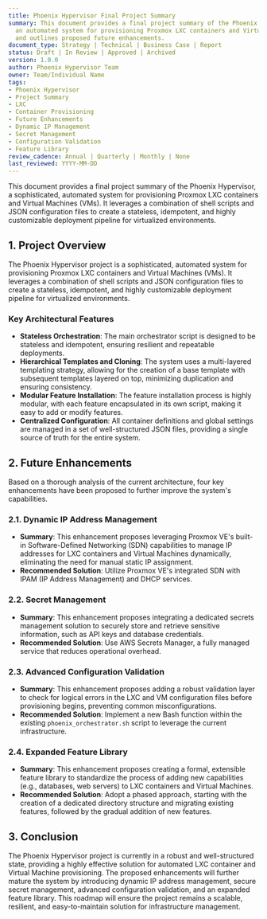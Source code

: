 ```yaml
---
title: Phoenix Hypervisor Final Project Summary
summary: This document provides a final project summary of the Phoenix Hypervisor,
  an automated system for provisioning Proxmox LXC containers and Virtual Machines (VMs),
  and outlines proposed future enhancements.
document_type: Strategy | Technical | Business Case | Report
status: Draft | In Review | Approved | Archived
version: 1.0.0
author: Phoenix Hypervisor Team
owner: Team/Individual Name
tags:
- Phoenix Hypervisor
- Project Summary
- LXC
- Container Provisioning
- Future Enhancements
- Dynamic IP Management
- Secret Management
- Configuration Validation
- Feature Library
review_cadence: Annual | Quarterly | Monthly | None
last_reviewed: YYYY-MM-DD
---
```

This document provides a final project summary of the Phoenix Hypervisor, a sophisticated, automated system for provisioning Proxmox LXC containers and Virtual Machines (VMs). It leverages a combination of shell scripts and JSON configuration files to create a stateless, idempotent, and highly customizable deployment pipeline for virtualized environments.

## 1. Project Overview

The Phoenix Hypervisor project is a sophisticated, automated system for provisioning Proxmox LXC containers and Virtual Machines (VMs). It leverages a combination of shell scripts and JSON configuration files to create a stateless, idempotent, and highly customizable deployment pipeline for virtualized environments.

### Key Architectural Features

*   **Stateless Orchestration**: The main orchestrator script is designed to be stateless and idempotent, ensuring resilient and repeatable deployments.
*   **Hierarchical Templates and Cloning**: The system uses a multi-layered templating strategy, allowing for the creation of a base template with subsequent templates layered on top, minimizing duplication and ensuring consistency.
*   **Modular Feature Installation**: The feature installation process is highly modular, with each feature encapsulated in its own script, making it easy to add or modify features.
*   **Centralized Configuration**: All container definitions and global settings are managed in a set of well-structured JSON files, providing a single source of truth for the entire system.

## 2. Future Enhancements

Based on a thorough analysis of the current architecture, four key enhancements have been proposed to further improve the system's capabilities.

### 2.1. Dynamic IP Address Management

*   **Summary**: This enhancement proposes leveraging Proxmox VE's built-in Software-Defined Networking (SDN) capabilities to manage IP addresses for LXC containers and Virtual Machines dynamically, eliminating the need for manual static IP assignment.
*   **Recommended Solution**: Utilize Proxmox VE's integrated SDN with IPAM (IP Address Management) and DHCP services.

### 2.2. Secret Management

*   **Summary**: This enhancement proposes integrating a dedicated secrets management solution to securely store and retrieve sensitive information, such as API keys and database credentials.
*   **Recommended Solution**: Use AWS Secrets Manager, a fully managed service that reduces operational overhead.

### 2.3. Advanced Configuration Validation

*   **Summary**: This enhancement proposes adding a robust validation layer to check for logical errors in the LXC and VM configuration files before provisioning begins, preventing common misconfigurations.
*   **Recommended Solution**: Implement a new Bash function within the existing `phoenix_orchestrator.sh` script to leverage the current infrastructure.

### 2.4. Expanded Feature Library

*   **Summary**: This enhancement proposes creating a formal, extensible feature library to standardize the process of adding new capabilities (e.g., databases, web servers) to LXC containers and Virtual Machines.
*   **Recommended Solution**: Adopt a phased approach, starting with the creation of a dedicated directory structure and migrating existing features, followed by the gradual addition of new features.

## 3. Conclusion

The Phoenix Hypervisor project is currently in a robust and well-structured state, providing a highly effective solution for automated LXC container and Virtual Machine provisioning. The proposed enhancements will further mature the system by introducing dynamic IP address management, secure secret management, advanced configuration validation, and an expanded feature library. This roadmap will ensure the project remains a scalable, resilient, and easy-to-maintain solution for infrastructure management.
